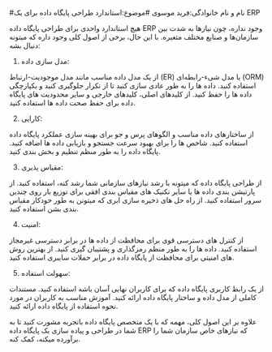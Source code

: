 #نام و نام خانوادگی:فرید موسوی
#موضوع:استاندارد طراحی پایگاه داده برای یک ERP

هیچ استاندارد واحدی برای طراحی پایگاه داده ERP وجود نداره، چون نیازها به شدت بین سازمان‌ها و صنایع مختلف متغیره. با این حال، برخی از اصول کلی وجود داره که میتونه دنبال بشه:

1. مدل سازی داده:

از یک مدل داده مناسب مانند مدل موجودیت-ارتباط (ER) یا مدل شیء-رابطه‌ای (ORM) استفاده کنید.
داده ها را به طور عادی سازی کنید تا از تکرار جلوگیری کنید و یکپارچگی داده ها را حفظ کنید.
از کلیدهای اصلی، کلیدهای خارجی و سایر محدودیت های پایگاه داده برای حفظ صحت داده ها استفاده کنید.

2. کارایی:

از ساختارهای داده مناسب و الگوهای پرس و جو برای بهینه سازی عملکرد پایگاه داده استفاده کنید.
شاخص ها را برای بهبود سرعت جستجو و بازیابی داده ها اضافه کنید.
پایگاه داده را به طور منظم تنظیم و بخش بندی کنید.

3. مقیاس پذیری:
 
از طراحی پایگاه داده که میتونه با رشد نیازهای سازمانی شما رشد کنه، استفاده کنید.
از پارتیشن بندی داده ها یا سایر تکنیک های مقیاس بندی افقی برای توزیع بار روی چندین سرور استفاده کنید.
از راه حل های ذخیره سازی ابری که میتونن به طور خودکار مقیاس بندی بشن استفاده کنید.

4. امنیت:
 
از کنترل های دسترسی قوی برای محافظت از داده ها در برابر دسترسی غیرمجاز استفاده کنید.
داده ها را به طور منظم رمزگذاری و پشتیبان گیری کنید.
از بهترین روش های امنیتی برای محافظت از پایگاه داده در برابر حملات سایبری استفاده کنید.

5. سهولت استفاده:
 
از یک رابط کاربری پایگاه داده که برای کاربران نهایی آسان باشه استفاده کنید.
مستندات کاملی از مدل داده و ساختار پایگاه داده ارائه کنید.
آموزش مناسب به کاربران در مورد نحوه استفاده از پایگاه داده ارائه کنید.

علاوه بر این اصول کلی، مهمه که با یک متخصص پایگاه داده باتجربه مشورت کنید تا به شما در طراحی و پیاده سازی یک پایگاه داده ERP که نیازهای خاص سازمان شما را برآورده میکنه، کمک کنه.
